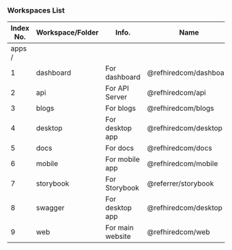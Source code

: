 ### Workspaces List

| Index No. | Workspace/Folder | Info.            | Name                   | Navigate       | Port |
| --------- | ---------------- | ---------------- | ---------------------- | -------------- | ---- |
| apps /    |                  |                  |                        |                |      |
| 1         | dashboard        | For dashboard    | @refhiredcom/dashboard | yarn dashboard | 4000 |
| 2         | api              | For API Server   | @refhiredcom/api       | yarn api       | 8000 |
| 3         | blogs            | For blogs        | @refhiredcom/blogs     | yarn blogs     | -    |
| 4         | desktop          | For desktop app  | @refhiredcom/desktop   | yarn desktop   | -    |
| 5         | docs             | For docs         | @refhiredcom/docs      | yarn docs      | -    |
| 6         | mobile           | For mobile app   | @refhiredcom/mobile    | yarn mobile    | -    |
| 7         | storybook        | For Storybook    | @referrer/storybook    | yarn story     | 6006 |
| 8         | swagger          | For desktop app  | @refhiredcom/desktop   | yarn desktop   | -    |
| 9         | web              | For main website | @refhiredcom/web       | yarn web       | 3000 |
